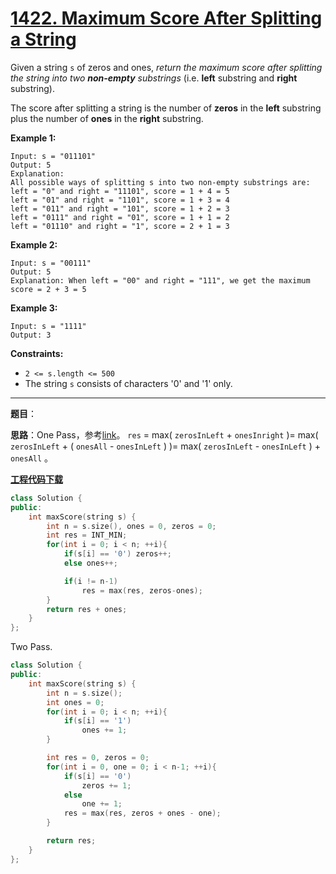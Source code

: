 # [1422. Maximum Score After Splitting a String](https://leetcode.com/problems/maximum-score-after-splitting-a-string/)

Given a string `s` of zeros and ones, *return the maximum score after splitting the string into two **non-empty** substrings* (i.e. **left** substring and **right** substring).

The score after splitting a string is the number of **zeros** in the **left** substring plus the number of **ones** in the **right** substring.

**Example 1:**

```
Input: s = "011101"
Output: 5
Explanation:
All possible ways of splitting s into two non-empty substrings are:
left = "0" and right = "11101", score = 1 + 4 = 5
left = "01" and right = "1101", score = 1 + 3 = 4
left = "011" and right = "101", score = 1 + 2 = 3
left = "0111" and right = "01", score = 1 + 1 = 2
left = "01110" and right = "1", score = 2 + 1 = 3
```

**Example 2:**

```
Input: s = "00111"
Output: 5
Explanation: When left = "00" and right = "111", we get the maximum score = 2 + 3 = 5
```

**Example 3:**

```
Input: s = "1111"
Output: 3
```

**Constraints:**

* `2 <= s.length <= 500`
* The string `s` consists of characters '0' and '1' only.

-----

**题目**：

**思路**：One Pass，参考[link](https://leetcode.com/problems/maximum-score-after-splitting-a-string/discuss/597716/Java-5-Liner-(One-Pass))。 `res` = max( `zerosInLeft` + `onesInright` )= max( `zerosInLeft` + ( `onesAll` - `onesInLeft` ) )= max( `zerosInLeft` - `onesInLeft` ) + `onesAll` 。

[**工程代码下载**](https://github.com/shenkh/leetcode)

``` cpp
class Solution {
public:
    int maxScore(string s) {
        int n = s.size(), ones = 0, zeros = 0;
        int res = INT_MIN;
        for(int i = 0; i < n; ++i){
            if(s[i] == '0') zeros++;
            else ones++;

            if(i != n-1)
                res = max(res, zeros-ones);
        }
        return res + ones;
    }
};
```

Two Pass.

``` cpp
class Solution {
public:
    int maxScore(string s) {
        int n = s.size();
        int ones = 0;
        for(int i = 0; i < n; ++i){
            if(s[i] == '1')
                ones += 1;
        }

        int res = 0, zeros = 0;
        for(int i = 0, one = 0; i < n-1; ++i){
            if(s[i] == '0')
                zeros += 1;
            else
                one += 1;
            res = max(res, zeros + ones - one);
        }

        return res;
    }
};
```
